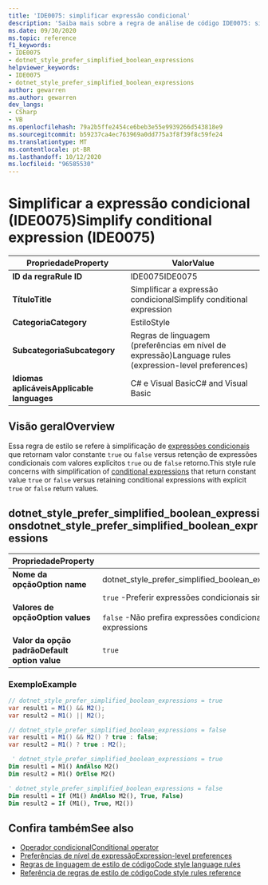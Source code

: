```yaml
---
title: 'IDE0075: simplificar expressão condicional'
description: 'Saiba mais sobre a regra de análise de código IDE0075: simplificar a expressão condicional'
ms.date: 09/30/2020
ms.topic: reference
f1_keywords:
- IDE0075
- dotnet_style_prefer_simplified_boolean_expressions
helpviewer_keywords:
- IDE0075
- dotnet_style_prefer_simplified_boolean_expressions
author: gewarren
ms.author: gewarren
dev_langs:
- CSharp
- VB
ms.openlocfilehash: 79a2b5ffe2454ce6beb3e55e9939266d543818e9
ms.sourcegitcommit: b59237ca4ec763969a0dd775a3f8f39f8c59fe24
ms.translationtype: MT
ms.contentlocale: pt-BR
ms.lasthandoff: 10/12/2020
ms.locfileid: "96585530"
---
```

# <a name="simplify-conditional-expression-ide0075"></a><span data-ttu-id="abadd-103">Simplificar a expressão condicional (IDE0075)</span><span class="sxs-lookup"><span data-stu-id="abadd-103">Simplify conditional expression (IDE0075)</span></span>

|<span data-ttu-id="abadd-104">Propriedade</span><span class="sxs-lookup"><span data-stu-id="abadd-104">Property</span></span>|<span data-ttu-id="abadd-105">Valor</span><span class="sxs-lookup"><span data-stu-id="abadd-105">Value</span></span>|
|-|-|
| <span data-ttu-id="abadd-106">**ID da regra**</span><span class="sxs-lookup"><span data-stu-id="abadd-106">**Rule ID**</span></span> | <span data-ttu-id="abadd-107">IDE0075</span><span class="sxs-lookup"><span data-stu-id="abadd-107">IDE0075</span></span> |
| <span data-ttu-id="abadd-108">**Título**</span><span class="sxs-lookup"><span data-stu-id="abadd-108">**Title**</span></span> | <span data-ttu-id="abadd-109">Simplificar a expressão condicional</span><span class="sxs-lookup"><span data-stu-id="abadd-109">Simplify conditional expression</span></span> |
| <span data-ttu-id="abadd-110">**Categoria**</span><span class="sxs-lookup"><span data-stu-id="abadd-110">**Category**</span></span> | <span data-ttu-id="abadd-111">Estilo</span><span class="sxs-lookup"><span data-stu-id="abadd-111">Style</span></span> |
| <span data-ttu-id="abadd-112">**Subcategoria**</span><span class="sxs-lookup"><span data-stu-id="abadd-112">**Subcategory**</span></span> | <span data-ttu-id="abadd-113">Regras de linguagem (preferências em nível de expressão)</span><span class="sxs-lookup"><span data-stu-id="abadd-113">Language rules (expression-level preferences)</span></span> |
| <span data-ttu-id="abadd-114">**Idiomas aplicáveis**</span><span class="sxs-lookup"><span data-stu-id="abadd-114">**Applicable languages**</span></span> | <span data-ttu-id="abadd-115">C# e Visual Basic</span><span class="sxs-lookup"><span data-stu-id="abadd-115">C# and Visual Basic</span></span> |

## <a name="overview"></a><span data-ttu-id="abadd-116">Visão geral</span><span class="sxs-lookup"><span data-stu-id="abadd-116">Overview</span></span>

<span data-ttu-id="abadd-117">Essa regra de estilo se refere à simplificação de [expressões condicionais](../../../csharp/language-reference/operators/conditional-operator.md) que retornam valor constante `true` ou `false` versus retenção de expressões condicionais com valores explícitos `true` ou de `false` retorno.</span><span class="sxs-lookup"><span data-stu-id="abadd-117">This style rule concerns with simplification of [conditional expressions](../../../csharp/language-reference/operators/conditional-operator.md) that return constant value `true` or `false` versus retaining conditional expressions with explicit `true` or `false` return values.</span></span>

## <a name="dotnet_style_prefer_simplified_boolean_expressions"></a><span data-ttu-id="abadd-118">dotnet_style_prefer_simplified_boolean_expressions</span><span class="sxs-lookup"><span data-stu-id="abadd-118">dotnet_style_prefer_simplified_boolean_expressions</span></span>

|<span data-ttu-id="abadd-119">Propriedade</span><span class="sxs-lookup"><span data-stu-id="abadd-119">Property</span></span>|<span data-ttu-id="abadd-120">Valor</span><span class="sxs-lookup"><span data-stu-id="abadd-120">Value</span></span>|
|-|-|
| <span data-ttu-id="abadd-121">**Nome da opção**</span><span class="sxs-lookup"><span data-stu-id="abadd-121">**Option name**</span></span> | <span data-ttu-id="abadd-122">dotnet_style_prefer_simplified_boolean_expressions</span><span class="sxs-lookup"><span data-stu-id="abadd-122">dotnet_style_prefer_simplified_boolean_expressions</span></span>
| <span data-ttu-id="abadd-123">**Valores de opção**</span><span class="sxs-lookup"><span data-stu-id="abadd-123">**Option values**</span></span> | <span data-ttu-id="abadd-124">`true` -Preferir expressões condicionais simplificadas</span><span class="sxs-lookup"><span data-stu-id="abadd-124">`true` - Prefer simplified conditional expressions</span></span><br /><br /> <span data-ttu-id="abadd-125">`false` -Não prefira expressões condicionais simplificadas</span><span class="sxs-lookup"><span data-stu-id="abadd-125">`false` - Do not prefer simplified conditional expressions</span></span> |
| <span data-ttu-id="abadd-126">**Valor da opção padrão**</span><span class="sxs-lookup"><span data-stu-id="abadd-126">**Default option value**</span></span> | `true` |

### <a name="example"></a><span data-ttu-id="abadd-127">Exemplo</span><span class="sxs-lookup"><span data-stu-id="abadd-127">Example</span></span>

```csharp
// dotnet_style_prefer_simplified_boolean_expressions = true
var result1 = M1() && M2();
var result2 = M1() || M2();

// dotnet_style_prefer_simplified_boolean_expressions = false
var result1 = M1() && M2() ? true : false;
var result2 = M1() ? true : M2();
```

```vb
 ' dotnet_style_prefer_simplified_boolean_expressions = true
Dim result1 = M1() AndAlso M2()
Dim result2 = M1() OrElse M2()

' dotnet_style_prefer_simplified_boolean_expressions = false
Dim result1 = If (M1() AndAlso M2(), True, False)
Dim result2 = If (M1(), True, M2())
```

## <a name="see-also"></a><span data-ttu-id="abadd-128">Confira também</span><span class="sxs-lookup"><span data-stu-id="abadd-128">See also</span></span>

- [<span data-ttu-id="abadd-129">Operador condicional</span><span class="sxs-lookup"><span data-stu-id="abadd-129">Conditional operator</span></span>](../../../csharp/language-reference/operators/conditional-operator.md)
- [<span data-ttu-id="abadd-130">Preferências de nível de expressão</span><span class="sxs-lookup"><span data-stu-id="abadd-130">Expression-level preferences</span></span>](expression-level-preferences.md)
- [<span data-ttu-id="abadd-131">Regras de linguagem de estilo de código</span><span class="sxs-lookup"><span data-stu-id="abadd-131">Code style language rules</span></span>](language-rules.md)
- [<span data-ttu-id="abadd-132">Referência de regras de estilo de código</span><span class="sxs-lookup"><span data-stu-id="abadd-132">Code style rules reference</span></span>](index.md)
